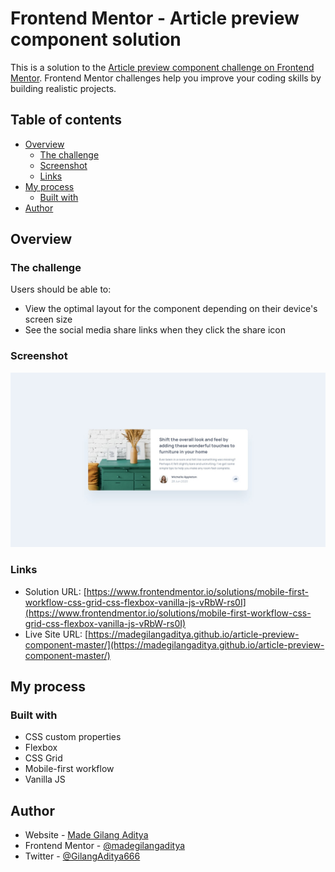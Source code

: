 # Frontend Mentor - Article preview component solution

This is a solution to the [Article preview component challenge on Frontend Mentor](https://www.frontendmentor.io/challenges/article-preview-component-dYBN_pYFT). Frontend Mentor challenges help you improve your coding skills by building realistic projects. 

## Table of contents

- [Overview](#overview)
  - [The challenge](#the-challenge)
  - [Screenshot](#screenshot)
  - [Links](#links)
- [My process](#my-process)
  - [Built with](#built-with)
- [Author](#author)

## Overview

### The challenge

Users should be able to:

- View the optimal layout for the component depending on their device's screen size
- See the social media share links when they click the share icon

### Screenshot

![](./design/desktop-design.jpg)

### Links

- Solution URL: [https://www.frontendmentor.io/solutions/mobile-first-workflow-css-grid-css-flexbox-vanilla-js-vRbW-rs0I](https://www.frontendmentor.io/solutions/mobile-first-workflow-css-grid-css-flexbox-vanilla-js-vRbW-rs0I)
- Live Site URL: [https://madegilangaditya.github.io/article-preview-component-master/](https://madegilangaditya.github.io/article-preview-component-master/)

## My process

### Built with

- CSS custom properties
- Flexbox
- CSS Grid
- Mobile-first workflow
- Vanilla JS

## Author

- Website - [Made Gilang Aditya](https://mdgilangaditya.com)
- Frontend Mentor - [@madegilangaditya](https://www.frontendmentor.io/profile/madegilangaditya)
- Twitter - [@GilangAditya666](https://www.twitter.com/gilangaditya666)